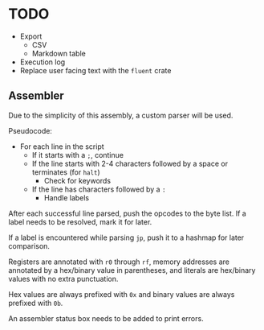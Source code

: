 # TODO

- Export
  - CSV
  - Markdown table
- Execution log
- Replace user facing text with the `fluent` crate

## Assembler

Due to the simplicity of this assembly, a custom parser will be used.

Pseudocode:

- For each line in the script
  - If it starts with a `;`, continue
  - If the line starts with 2-4 characters followed by a space or terminates (for `halt`)
    - Check for keywords
  - If the line has characters followed by a `:`
    - Handle labels

After each successful line parsed, push the opcodes to the byte list. If a label needs to be resolved, mark it for later.

If a label is encountered while parsing `jp`, push it to a hashmap for later comparison.

Registers are annotated with `r0` through `rf`, memory addresses are annotated by a hex/binary value in parentheses, and literals are hex/binary values with no extra punctuation.

Hex values are always prefixed with `0x` and binary values are always prefixed with `0b`.

An assembler status box needs to be added to print errors.
